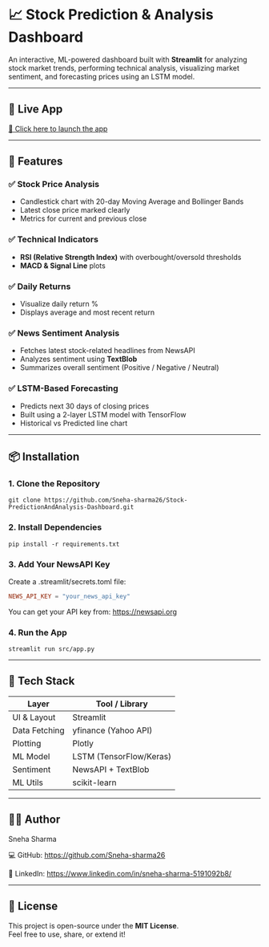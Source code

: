 # 📈 Stock Prediction & Analysis Dashboard

An interactive, ML-powered dashboard built with **Streamlit** for analyzing stock market trends, performing technical analysis, visualizing market sentiment, and forecasting prices using an LSTM model.

---

## 🚀 Live App

[🔗 Click here to launch the app]()

---

## 🧠 Features

### ✅ Stock Price Analysis
- Candlestick chart with 20-day Moving Average and Bollinger Bands
- Latest close price marked clearly
- Metrics for current and previous close

### ✅ Technical Indicators
- **RSI (Relative Strength Index)** with overbought/oversold thresholds
- **MACD & Signal Line** plots

### ✅ Daily Returns
- Visualize daily return %
- Displays average and most recent return

### ✅ News Sentiment Analysis
- Fetches latest stock-related headlines from NewsAPI
- Analyzes sentiment using **TextBlob**
- Summarizes overall sentiment (Positive / Negative / Neutral)

### ✅ LSTM-Based Forecasting
- Predicts next 30 days of closing prices
- Built using a 2-layer LSTM model with TensorFlow
- Historical vs Predicted line chart

---

## 📦 Installation

### 1. Clone the Repository
```
git clone https://github.com/Sneha-sharma26/Stock-PredictionAndAnalysis-Dashboard.git
```

### 2. Install Dependencies
```
pip install -r requirements.txt
```

### 3. Add Your NewsAPI Key
Create a .streamlit/secrets.toml file:

```toml
NEWS_API_KEY = "your_news_api_key"
```

You can get your API key from: https://newsapi.org

### 4. Run the App
```
streamlit run src/app.py
```

---


## 🧰 Tech Stack

| Layer         | Tool / Library          |
| ------------- | ----------------------- |
| UI & Layout   | Streamlit               |
| Data Fetching | yfinance (Yahoo API)    |
| Plotting      | Plotly                  |
| ML Model      | LSTM (TensorFlow/Keras) |
| Sentiment     | NewsAPI + TextBlob      |
| ML Utils      | scikit-learn            |

---

## 🙋‍♀️ Author
Sneha Sharma

💻 GitHub: https://github.com/Sneha-sharma26

🔗 LinkedIn: https://www.linkedin.com/in/sneha-sharma-5191092b8/

---

## 📃 License

This project is open-source under the **MIT License**.  
Feel free to use, share, or extend it!